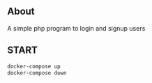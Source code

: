 ## About
A simple php program to login and signup users
## START
```bash
docker-compose up 
docker-compose down 
```